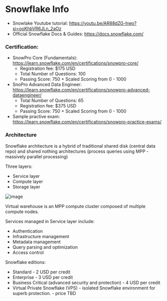# Snowflake Info

* Snowlake Youtube tutorial: https://youtu.be/AR88dZG-hwo?si=ooKhbVR6JLn_2aOz
* Official Snowflake Docs & Guides: https://docs.snowflake.com/

### Certification:
* SnowPro Core (Fundamentals): https://learn.snowflake.com/en/certifications/snowpro-core/
  - Registration fee: $175 USD
  - Total Number of Questions: 100
  - Passing Score: 750 + Scaled Scoring from 0 - 1000
* SnoPro Advanced Data Engineer: https://learn.snowflake.com/en/certifications/snowpro-advanced-dataengineer/
  - Total Number of Questions: 65
  - Registration fee: $375 USD
  - Passing Score: 750 + Scaled Scoring from 0 - 1000
* Sample practive exam: https://learn.snowflake.com/en/certifications/snowpro-practice-exams/

### Architecture

Snowflake architecture is a hybrid of traditional shared disk (central data repo) and shared nothing architectures (process queries using MPP - massively parallel processing)

Three layers:
* Service layer
* Compute layer
* Storage layer

![image](https://github.com/nikvolynets/snowflake-info/assets/151893648/c071cb70-5b29-43e2-b6f0-61ef5bdd3088)

Virtual warehouse is an MPP compute cluster composed of multiple compute nodes.

Services managed in Service layer include:
* Authentication
* Infrastructure management
* Metadata management
* Query parsing and optimization
* Access control

Snowflake editions:
* Standard - 2 USD per credit
* Enterprise - 3 USD per credit
* Business Critical (advanced security and protection) - 4 USD per credit
* Virtual Private Snowflake (VPS) - isolated Snowflake environment for superb protection. - price TBD
